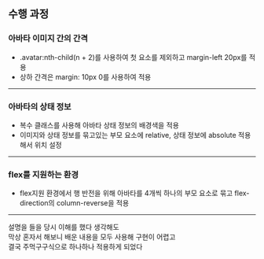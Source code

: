 
## 수행 과정

### 아바타 이미지 간의 간격

- .avatar:nth-child(n + 2)를 사용하여 첫 요소를 제외하고 margin-left 20px를 적용
- 상하 간격은 margin: 10px 0를 사용하여 적용

<hr/>

### 아바타의 상태 정보

- 복수 클래스를 사용해 아바타 상태 정보의 배경색을 적용
- 이미지와 상태 정보를 묶고있는 부모 요소에 relative, 상태 정보에 absolute 적용해서 위치 설정

<hr/>

### flex를 지원하는 환경

- flex지원 환경에서 행 반전을 위해 아바타를 4개씩 하나의 부모 요소로 묶고 flex-direction의 column-reverse을 적용

<hr/>

설명을 들을 당시 이해를 했다 생각해도<br/>막상 혼자서 해보니 배운 내용을 모두 사용해 구현이 어렵고<br/>결국 주먹구구식으로 하나하나 적용하게 되었다
